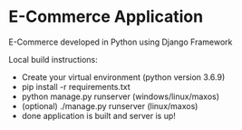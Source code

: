 # E-Commerce Application
E-Commerce developed in Python using Django Framework

Local build instructions:

* Create your virtual environment (python version 3.6.9)
* pip install -r requirements.txt
* python manage.py runserver (windows/linux/maxos)
* (optional) ./manage.py runserver (linux/maxos)
* done application is built and server is up!
